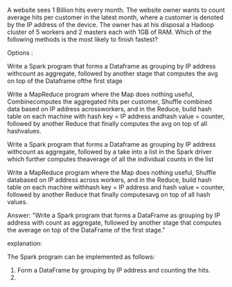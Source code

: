 A website sees 1 Billion hits every month. The website owner wants to count average hits per customer in the latest month, where a customer is denoted by the IP address of the device. The owner has at his disposal a Hadoop cluster of 5 workers and 2 masters each with 1GB of RAM. Which of the following methods is the most likely to finish fastest?

Options :

Write a Spark program that forms a Dataframe as grouping by IP address withcount as aggregate, followed by another stage that computes the avg on top of the Dataframe ofthe first stage

Write a MapReduce program where the Map does nothing useful, Combinecomputes the aggregated hits per customer, Shuffle combined data based on IP address acrossworkers, and in the Reduce, build hash table on each machine with hash key = IP address andhash value = counter, followed by another Reduce that finally computes the avg on top of all hashvalues.

Write a Spark program that forms a Dataframe as grouping by IP address withcount as aggregate, followed by a take into a list in the Spark driver which further computes theaverage of all the individual counts in the list

Write a MapReduce program where the Map does nothing useful, Shuffle databased on IP address across workers, and in the Reduce, build hash table on each machine withhash key = IP address and hash value = counter, followed by another Reduce that finally computesavg on top of all hash values.

Answer: "Write a Spark program that forms a DataFrame as grouping by IP address with count as aggregate, followed by another stage that computes the average on top of the DataFrame of the first stage."

explanation:

The Spark program can be implemented as follows:

1. Form a DataFrame by grouping by IP address and counting the hits.
2. 
